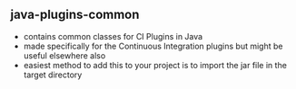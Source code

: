## java-plugins-common
- contains common classes for CI Plugins in Java
- made specifically for the Continuous Integration plugins but might be useful elsewhere also
- easiest method to add this to your project is to import the jar file in the target directory
